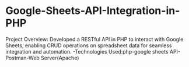# Google-Sheets-API-Integration-in-PHP
Project Overview: Developed a RESTful API in PHP to interact with Google Sheets, enabling CRUD operations on spreadsheet data for seamless integration and automation. -Technologies Used:php-google sheets API-Postman-Web Server(Apache)
